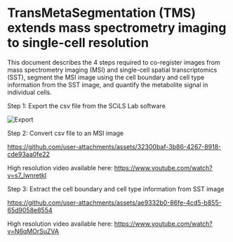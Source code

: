 # TransMetaSegmentation (TMS) extends mass spectrometry imaging to single-cell resolution

This document describes the 4 steps required to co-register images from mass spectrometry imaging (MSI) and single-cell spatial transcriptomics (SST), segment the MSI image using the cell boundary and cell type information from the SST image, and quantify the metabolite signal in individual cells.

Step 1: Export the csv file from the SCiLS Lab software

![Export](https://github.com/user-attachments/assets/4fff0a62-1ad3-4273-b1ce-cafbff043b35)

Step 2: Convert csv file to an MSI image

https://github.com/user-attachments/assets/32300baf-3b86-4267-8918-cde93aa0fe22

High resolution video available here: https://www.youtube.com/watch?v=s7_lwnretkI

Step 3: Extract the cell boundary and cell type information from SST image

https://github.com/user-attachments/assets/ae9332b0-86fe-4cd5-b855-65d9058e8554

High resolution video available here: https://www.youtube.com/watch?v=N6qMOrSuZVA

